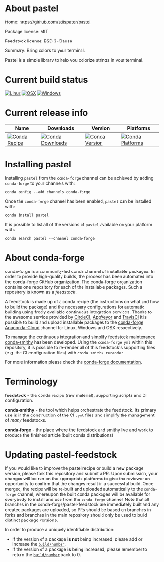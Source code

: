 About pastel
============

Home: https://github.com/sdispater/pastel

Package license: MIT

Feedstock license: BSD 3-Clause

Summary: Bring colors to your terminal.

Pastel is a simple library to help you colorize strings in your terminal.

Current build status
====================

[![Linux](https://img.shields.io/circleci/project/github/conda-forge/pastel-feedstock/master.svg?label=Linux)](https://circleci.com/gh/conda-forge/pastel-feedstock)
[![OSX](https://img.shields.io/travis/conda-forge/pastel-feedstock/master.svg?label=macOS)](https://travis-ci.org/conda-forge/pastel-feedstock)
[![Windows](https://img.shields.io/appveyor/ci/conda-forge/pastel-feedstock/master.svg?label=Windows)](https://ci.appveyor.com/project/conda-forge/pastel-feedstock/branch/master)

Current release info
====================

| Name | Downloads | Version | Platforms |
| --- | --- | --- | --- |
| [![Conda Recipe](https://img.shields.io/badge/recipe-pastel-green.svg)](https://anaconda.org/conda-forge/pastel) | [![Conda Downloads](https://img.shields.io/conda/dn/conda-forge/pastel.svg)](https://anaconda.org/conda-forge/pastel) | [![Conda Version](https://img.shields.io/conda/vn/conda-forge/pastel.svg)](https://anaconda.org/conda-forge/pastel) | [![Conda Platforms](https://img.shields.io/conda/pn/conda-forge/pastel.svg)](https://anaconda.org/conda-forge/pastel) |

Installing pastel
=================

Installing `pastel` from the `conda-forge` channel can be achieved by adding `conda-forge` to your channels with:

```
conda config --add channels conda-forge
```

Once the `conda-forge` channel has been enabled, `pastel` can be installed with:

```
conda install pastel
```

It is possible to list all of the versions of `pastel` available on your platform with:

```
conda search pastel --channel conda-forge
```


About conda-forge
=================

conda-forge is a community-led conda channel of installable packages.
In order to provide high-quality builds, the process has been automated into the
conda-forge GitHub organization. The conda-forge organization contains one repository
for each of the installable packages. Such a repository is known as a *feedstock*.

A feedstock is made up of a conda recipe (the instructions on what and how to build
the package) and the necessary configurations for automatic building using freely
available continuous integration services. Thanks to the awesome service provided by
[CircleCI](https://circleci.com/), [AppVeyor](http://www.appveyor.com/)
and [TravisCI](https://travis-ci.org/) it is possible to build and upload installable
packages to the [conda-forge](https://anaconda.org/conda-forge)
[Anaconda-Cloud](http://docs.anaconda.org/) channel for Linux, Windows and OSX respectively.

To manage the continuous integration and simplify feedstock maintenance
[conda-smithy](http://github.com/conda-forge/conda-smithy) has been developed.
Using the ``conda-forge.yml`` within this repository, it is possible to re-render all of
this feedstock's supporting files (e.g. the CI configuration files) with ``conda smithy rerender``.

For more information please check the [conda-forge documentation](https://conda-forge.org/docs/).

Terminology
===========

**feedstock** - the conda recipe (raw material), supporting scripts and CI configuration.

**conda-smithy** - the tool which helps orchestrate the feedstock.
                   Its primary use is in the construction of the CI ``.yml`` files
                   and simplify the management of *many* feedstocks.

**conda-forge** - the place where the feedstock and smithy live and work to
                  produce the finished article (built conda distributions)


Updating pastel-feedstock
=========================

If you would like to improve the pastel recipe or build a new
package version, please fork this repository and submit a PR. Upon submission,
your changes will be run on the appropriate platforms to give the reviewer an
opportunity to confirm that the changes result in a successful build. Once
merged, the recipe will be re-built and uploaded automatically to the
`conda-forge` channel, whereupon the built conda packages will be available for
everybody to install and use from the `conda-forge` channel.
Note that all branches in the conda-forge/pastel-feedstock are
immediately built and any created packages are uploaded, so PRs should be based
on branches in forks and branches in the main repository should only be used to
build distinct package versions.

In order to produce a uniquely identifiable distribution:
 * If the version of a package **is not** being increased, please add or increase
   the [``build/number``](http://conda.pydata.org/docs/building/meta-yaml.html#build-number-and-string).
 * If the version of a package **is** being increased, please remember to return
   the [``build/number``](http://conda.pydata.org/docs/building/meta-yaml.html#build-number-and-string)
   back to 0.